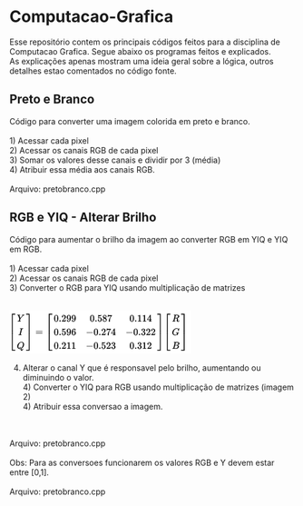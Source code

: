 # Computacao-Grafica

Esse repositório contem os principais códigos feitos para a disciplina de Computacao Grafica. Segue abaixo os programas feitos e explicados.
<br /> As explicações apenas mostram uma ideia geral sobre a lógica, outros detalhes estao comentados no código fonte.

<h2> Preto e Branco </h2>
Código para converter uma imagem colorida em preto e branco.
<br />
<br />1) Acessar cada pixel
<br />2) Acessar os canais RGB de cada pixel
<br />3) Somar os valores desse canais e dividir por 3 (média)
<br />4) Atribuir essa média aos canais RGB.
<br />
<br />Arquivo: pretobranco.cpp

<h2> RGB e YIQ - Alterar Brilho</h2>
Código para aumentar o brilho da imagem ao converter RGB em YIQ e YIQ em RGB.
<br />
<br />1) Acessar cada pixel
<br />2) Acessar os canais RGB de cada pixel
<br />3) Converter o RGB para YIQ usando multiplicação de matrizes <br />

<br />
	
![Alt text](/images/rgbyiq.png?raw=true "Modelo")
<br />

4) Alterar o canal Y que é responsavel pelo brilho, aumentando ou diminuindo o valor.
<br />4) Converter o YIQ para RGB usando multiplicação de matrizes (imagem 2)
<br />4) Atribuir essa conversao a imagem.
<br />
<br />Arquivo: pretobranco.cpp

<br />
<br />Obs: Para as conversoes funcionarem os valores RGB e Y devem estar entre [0,1].








<br />
<br />Arquivo: pretobranco.cpp
